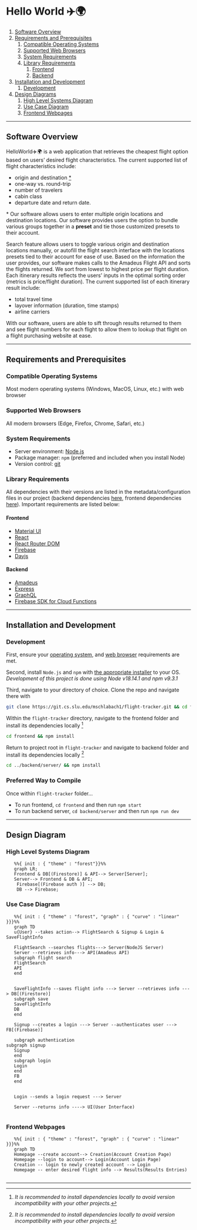 # Hello World ✈️🌍
1. [Software Overview](#software-overview)
2. [Requirements and Prerequisites](#requirements-and-prerequisites)
   1. [Compatible Operating Systems](#compatible-operating-systems)
   2. [Supported Web Browsers](#supported-web-browsers)
   3. [System Requirements](#system-requirements)
   4. [Library Requirements](#library-requirements)
      1. [Frontend](#frontend)
      2. [Backend](#backend)
3. [Installation and Development](#installation-and-development)
   1. [Development](#development)
4. [Design Diagrams](#design-diagrams)
   1. [High Level Systems Diagram](#high-level-systems-diagram)
   2. [Use Case Diagram](#use-case-diagram)
   3. [Frontend Webpages](#frontend-webpages)

---
## Software Overview

HelloWorld✈️🌍 is a web application that retrieves the cheapest flight option based on users’ desired flight characteristics. The current supported list of flight characteristics include:
- origin and destination [*](#highlight-feature)
- one-way vs. round-trip
- number of travelers
- cabin class
- departure date and return date. 

\* Our software allows users to enter multiple origin locations and destination locations. Our software provides users the option to bundle various groups together in a **preset** and tie those customized presets to their account. <div id='highlight-feature'/> 

Search feature allows users to toggle various origin and destination locations manually, or autofill the flight search interface with the locations presets tied to their account for ease of use. Based on the information the user provides, our software makes calls to the Amadeus Flight API and sorts the flights returned. We sort from lowest to highest price per flight duration. Each itinerary results reflects the users' inputs in the optimal sorting order (metrics is price/flight duration). The current supported list of each itinerary result include:
- total travel time
- layover information (duration, time stamps)
- airline carriers

With our software, users are able to sift through results returned to them and see flight numbers for each flight to allow them to lookup that flight on a flight purchasing website at ease. 

---

## Requirements and Prerequisites

### Compatible Operating Systems
Most modern operating systems (Windows, MacOS, Linux, etc.) with web browser

### Supported Web Browsers
All modern browsers (Edge, Firefox, Chrome, Safari, etc.)

### System Requirements
- Server environment: [Node.js](https://nodejs.org/en/download)
- Package manager: `npm` (preferred and included when you install Node)
- Version control: [git](https://git-scm.com/book/en/v2/Getting-Started-Installing-Git)

### Library Requirements
All dependencies with their versions are listed in the metadata/configuration files in our project (backend dependencies [here](/backend/server/package.json), frontend dependencies [here](/frontend/package.json)). Important requirements are listed below:
#### Frontend
- [Material UI](https://www.npmjs.com/package/@mui/material)
- [React](<https://www.npmjs.com/package/react>)
- [React Router DOM](<https://www.npmjs.com/package/react-router-dom>)
- [Firebase](<https://www.npmjs.com/package/firebase>)
- [Dayjs](<https://www.npmjs.com/package/dayjs>)
#### Backend
- [Amadeus](<https://www.npmjs.com/package/amadeus>)
- [Express](<https://www.npmjs.com/package/express>)
- [GraphQL](<https://www.npmjs.com/package/graphql>)
- [Firebase SDK for Cloud Functions](https://www.npmjs.com/package/firebase-functions)

---
## Installation and Development
### Development
First, ensure your [operating system](#compatible-operating-systems), and [web browser](#supported-web-browsers) requirements are met.

Second, install `Node.js` and `npm` with [the appropriate installer](https://nodejs.org/en/download) to your OS. *Development of this project is done using Node v18.14.1 and npm v9.3.1*

Third, navigate to your directory of choice. Clone the repo and navigate there with 
``` bash
git clone https://git.cs.slu.edu/mschlabach1/flight-tracker.git && cd flight-tracker
```

Within the `flight-tracker` directory, navigate to the frontend folder and install its dependencies locally [^install]
```bash
cd frontend && npm install
```
Return to project root in `flight-tracker` and navigate to backend folder and install its dependencies locally [^install]
```bash
cd ../backend/server/ && npm install
```
[^install]: *It is recommended to install dependencies locally to avoid version incompatibility with your other projects.*

### Preferred Way to Compile
Once within `flight-tracker` folder...
- To run frontend, `cd frontend` and then run `npm start`
- To run backend server, `cd backend/server` and then run `npm run dev`

---

## Design Diagram  <div id='design'/>
### High Level Systems Diagram
```mermaid
   %%{ init : { "theme" : "forest"}}%%
   graph LR;
   Frontend & DB[(Firestore)] & API--> Server[Server];
   Server--> Frontend & DB & API;
    Firebase[(Firebase auth )] --> DB;
    DB --> Firebase;
```


### Use Case Diagram
```mermaid
   %%{ init : { "theme" : "forest", "graph" : { "curve" : "linear" }}}%%
   graph TD
   u{User} --takes action--> FlightSearch & Signup & Login & SaveFlightInfo
  
   FlightSearch --searches flights---> Server(NodeJS Server)
   Server --retrieves info---> API(Amadeus API)
   subgraph flight search
   FlightSearch
   API
   end


   SaveFlightInfo --saves flight info ---> Server --retrieves info ---> DB[(Firestore)]
   subgraph save
   SaveFlightInfo
   DB
   end
  
   Signup --creates a login ---> Server --authenticates user ---> FB[(Firebase)]
  
   subgraph authentication
subgraph signup
   Signup
   end
   subgraph login
   Login
   end
   FB
   end


   Login --sends a login request ---> Server
  
   Server --returns info ----> UI(User Interface)
  
```

### Frontend Webpages
```mermaid
   %%{ init : { "theme" : "forest", "graph" : { "curve" : "linear" }}}%%
   graph TD
   Homepage --create account--> Creation(Account Creation Page)
   Homepage --login to account--> Login(Account Login Page)
   Creation -- login to newly created account --> Login
   Homepage -- enter desired flight info --> Results(Results Entries)
  
```
---



